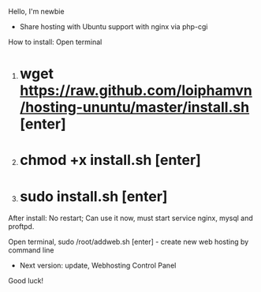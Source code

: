 Hello, I'm newbie

- Share hosting with Ubuntu support with nginx via php-cgi

How to install:
Open terminal
 
1. # wget https://raw.github.com/loiphamvn/hosting-ununtu/master/install.sh [enter]

2. # chmod +x install.sh [enter]

3. # sudo install.sh [enter]

After install: No restart; Can use it now, must start service nginx, mysql and proftpd.

Open terminal, sudo /root/addweb.sh [enter] - create new web hosting by command line

- Next version: update, Webhosting Control Panel

Good luck!
